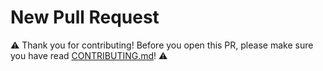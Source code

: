 # New Pull Request

⚠️ Thank you for contributing! Before you open this PR, please make sure you have read [CONTRIBUTING.md](../CONTRIBUTING.md)! ⚠️